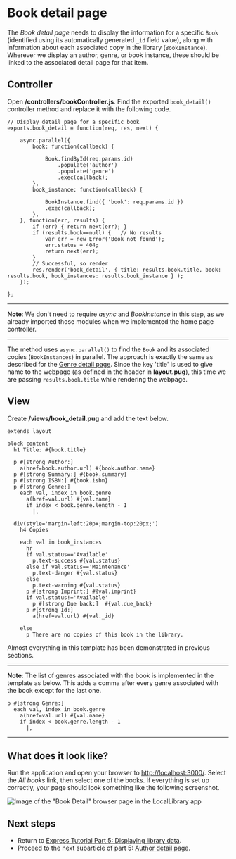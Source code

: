 # Book detail page

The *Book detail page* needs to display the information for a specific `Book` (identified using its automatically generated `_id` field value), along with information about each associated copy in the library (`BookInstance`). Wherever we display an author, genre, or book instance, these should be linked to the associated detail page for that item.

## Controller

Open **/controllers/bookController.js**. Find the exported `book_detail()` controller method and replace it with the following code.
```
// Display detail page for a specific book
exports.book_detail = function(req, res, next) {
    
    async.parallel({
        book: function(callback) {

            Book.findById(req.params.id)
                .populate('author')
                .populate('genre')
                .exec(callback);
        },
        book_instance: function(callback) {

            BookInstance.find({ 'book': req.params.id })
            .exec(callback);
        },
    }, function(err, results) {
        if (err) { return next(err); }
        if (results.book==null) {   // No results
            var err = new Error('Book not found');
            err.status = 404;
            return next(err);
        }
        // Successful, so render
        res.render('book_detail', { title: results.book.title, book: results.book, book_instances: results.book_instance } );
    });
    
};
```

<hr>

**Note**: We don't need to require *async* and *BookInstance* in this step, as we already imported those modules when we implemented the home page controller.

<hr>

The method uses `async.parallel()` to find the `Book` and its associated copies (`BookInstances`) in parallel. The approach is exactly the same as described for the [Genre detail page](https://github.com/AndrewSRea/My_Learning_Port/tree/main/JavaScript/Server-Side_Website_Programming/Express_Web_Framework/Express_Tutorial_5/Subtutorial_5_9#genre-detail-page). Since the key 'title' is used to give name to the webpage (as defined in the header in **layout.pug**), this time we are passing `results.book.title` while rendering the webpage.

## View 

Create **/views/book_detail.pug** and add the text below.
```
extends layout 

block content 
  h1 Title: #{book.title} 

  p #[strong Author:] 
    a(href=book.author.url) #{book.author.name} 
  p #[strong Summary:] #{book.summary} 
  p #[strong ISBN:] #{book.isbn} 
  p #[strong Genre:] 
    each val, index in book.genre 
      a(href=val.url) #{val.name} 
      if index < book.genre.length - 1
        |,

  div(style='margin-left:20px;margin-top:20px;')
    h4 Copies 

    each val in book_instances 
      hr 
      if val.status=='Available'
        p.text-success #{val.status} 
      else if val.status=='Maintenance'
        p.text-danger #{val.status} 
      else 
        p.text-warning #{val.status} 
      p #[strong Imprint:] #{val.imprint}  
      if val.status!='Available'
        p #[strong Due back:]  #{val.due_back} 
      p #[strong Id:] 
        a(href=val.url) #{val._id} 

    else 
      p There are no copies of this book in the library.
```
Almost everything in this template has been demonstrated in previous sections.

<hr>

**Note**: The list of genres associated with the book is implemented in the template as below. This adds a comma after every genre associated with the book except for the last one.
```
p #[strong Genre:]
  each val, index in book.genre 
    a(href=val.url) #{val.name}
    if index < book.genre.length - 1
      |,
```

<hr>

## What does it look like?

Run the application and open your browser to [http://localhost:3000/](http://localhost:3000/). Select the *All books* link, then select one of the books. If everything is set up correctly, your page should look something like the following screenshot.

![Image of the "Book Detail" browser page in the LocalLibrary app](https://developer.mozilla.org/en-US/docs/Learn/Server-side/Express_Nodejs/Displaying_data/Book_detail_page/locallibary_express_book_detail.png)

## Next steps

* Return to [Express Tutorial Part 5: Displaying library data](https://github.com/AndrewSRea/My_Learning_Port/tree/main/JavaScript/Server-Side_Website_Programming/Express_Web_Framework/Express_Tutorial_5#express-tutorial-part-5-displaying-library-data).
* Proceed to the next subarticle of part 5: [Author detail page]().